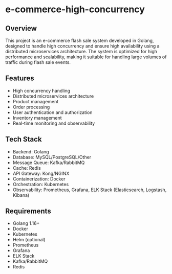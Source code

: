 # e-commerce-high-concurrency

## Overview
This project is an e-commerce flash sale system developed in Golang, designed to handle high concurrency and ensure high availability using a distributed microservices architecture. The system is optimized for high performance and scalability, making it suitable for handling large volumes of traffic during flash sale events.

## Features
- High concurrency handling
- Distributed microservices architecture
- Product management
- Order processing
- User authentication and authorization
- Inventory management
- Real-time monitoring and observability

## Tech Stack
- Backend: Golang
- Database: MySQL/PostgreSQL/Other
- Message Queue: Kafka/RabbitMQ
- Cache: Redis
- API Gateway: Kong/NGINX
- Containerization: Docker
- Orchestration: Kubernetes
- Observability: Prometheus, Grafana, ELK Stack (Elasticsearch, Logstash, Kibana)

## Requirements
- Golang 1.16+
- Docker
- Kubernetes
- Helm (optional)
- Prometheus
- Grafana
- ELK Stack
- Kafka/RabbitMQ
- Redis
